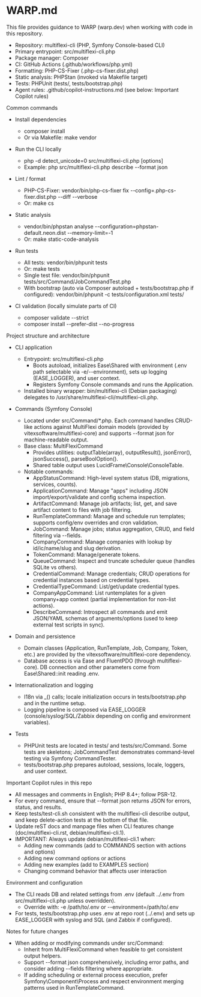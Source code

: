 # WARP.md

This file provides guidance to WARP (warp.dev) when working with code in this repository.

- Repository: multiflexi-cli (PHP, Symfony Console-based CLI)
- Primary entrypoint: src/multiflexi-cli.php
- Package manager: Composer
- CI: GitHub Actions (.github/workflows/php.yml)
- Formatting: PHP-CS-Fixer (.php-cs-fixer.dist.php)
- Static analysis: PHPStan (invoked via Makefile target)
- Tests: PHPUnit (tests/, tests/bootstrap.php)
- Agent rules: .github/copilot-instructions.md (see below: Important Copilot rules)

Common commands

- Install dependencies
  - composer install
  - Or via Makefile: make vendor

- Run the CLI locally
  - php -d detect_unicode=0 src/multiflexi-cli.php <command> [options]
  - Example: php src/multiflexi-cli.php describe --format json

- Lint / format
  - PHP-CS-Fixer: vendor/bin/php-cs-fixer fix --config=.php-cs-fixer.dist.php --diff --verbose
  - Or: make cs

- Static analysis
  - vendor/bin/phpstan analyse --configuration=phpstan-default.neon.dist --memory-limit=-1
  - Or: make static-code-analysis

- Run tests
  - All tests: vendor/bin/phpunit tests
  - Or: make tests
  - Single test file: vendor/bin/phpunit tests/src/Command/JobCommandTest.php
  - With bootstrap (auto via Composer autoload + tests/bootstrap.php if configured): vendor/bin/phpunit -c tests/configuration.xml tests/

- CI validation (locally simulate parts of CI)
  - composer validate --strict
  - composer install --prefer-dist --no-progress

Project structure and architecture

- CLI application
  - Entrypoint: src/multiflexi-cli.php
    - Boots autoload, initializes Ease\Shared with environment (.env path selectable via -e/--environment), sets up logging (EASE_LOGGER), and user context.
    - Registers Symfony Console commands and runs the Application.
  - Installed binary wrapper: bin/multiflexi-cli (Debian packaging) delegates to /usr/share/multiflexi-cli/multiflexi-cli.php.

- Commands (Symfony Console)
  - Located under src/Command/*.php. Each command handles CRUD-like actions against MultiFlexi domain models (provided by vitexsoftware/multiflexi-core) and supports --format json for machine-readable output.
  - Base class: MultiFlexiCommand
    - Provides utilities: outputTable(array), outputResult(), jsonError(), jsonSuccess(), parseBoolOption().
    - Shared table output uses LucidFrame\Console\ConsoleTable.
  - Notable commands:
    - AppStatusCommand: High-level system status (DB, migrations, services, counts).
    - ApplicationCommand: Manage "apps" including JSON import/export/validate and config schema inspection.
    - ArtifactCommand: Manage job artifacts; list, get, and save artifact content to files with job filtering.
    - RunTemplateCommand: Manage and schedule run templates; supports config/env overrides and cron validation.
    - JobCommand: Manage jobs; status aggregation, CRUD, and field filtering via --fields.
    - CompanyCommand: Manage companies with lookup by id/ic/name/slug and slug derivation.
    - TokenCommand: Manage/generate tokens.
    - QueueCommand: Inspect and truncate scheduler queue (handles SQLite vs others).
    - CredentialCommand: Manage credentials; CRUD operations for credential instances based on credential types.
    - CredentialTypeCommand: List/get/update credential types.
    - CompanyAppCommand: List runtemplates for a given company+app context (partial implementation for non-list actions).
    - DescribeCommand: Introspect all commands and emit JSON/YAML schemas of arguments/options (used to keep external test scripts in sync).

- Domain and persistence
  - Domain classes (Application, RunTemplate, Job, Company, Token, etc.) are provided by the vitexsoftware/multiflexi-core dependency.
  - Database access is via Ease and FluentPDO (through multiflexi-core). DB connection and other parameters come from Ease\Shared::init reading .env.

- Internationalization and logging
  - I18n via _() calls; locale initialization occurs in tests/bootstrap.php and in the runtime setup.
  - Logging pipeline is composed via EASE_LOGGER (console/syslog/SQL/Zabbix depending on config and environment variables).

- Tests
  - PHPUnit tests are located in tests/ and tests/src/Command. Some tests are skeletons; JobCommandTest demonstrates command-level testing via Symfony CommandTester.
  - tests/bootstrap.php prepares autoload, sessions, locale, loggers, and user context.

Important Copilot rules in this repo

- All messages and comments in English; PHP 8.4+; follow PSR-12.
- For every command, ensure that --format json returns JSON for errors, status, and results.
- Keep tests/test-cli.sh consistent with the multiflexi-cli describe output, and keep delete-action tests at the bottom of that file.
- Update reST docs and manpage files when CLI features change (doc/multiflexi-cli.rst, debian/multiflexi-cli.1).
- IMPORTANT: Always update debian/multiflexi-cli.1 when:
  - Adding new commands (add to COMMANDS section with actions and options)
  - Adding new command options or actions
  - Adding new examples (add to EXAMPLES section)
  - Changing command behavior that affects user interaction

Environment and configuration

- The CLI reads DB and related settings from .env (default ../.env from src/multiflexi-cli.php unless overridden).
  - Override with: -e /path/to/.env or --environment=/path/to/.env
- For tests, tests/bootstrap.php uses .env at repo root (../.env) and sets up EASE_LOGGER with syslog and SQL (and Zabbix if configured).

Notes for future changes

- When adding or modifying commands under src/Command:
  - Inherit from MultiFlexiCommand when feasible to get consistent output helpers.
  - Support --format json comprehensively, including error paths, and consider adding --fields filtering where appropriate.
  - If adding scheduling or external process execution, prefer Symfony\Component\Process and respect environment merging patterns used in RunTemplateCommand.


